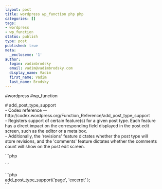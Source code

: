 ```yaml
---
layout: post
title: wordpress wp_function php php
categories: []
tags:
- wordpress
- wp_function
status: publish
type: post
published: true
meta:
  _encloseme: '1'
author:
  login: vadimbrodsky
  email: vadim@vadimbrodsky.com
  display_name: Vadim
  first_name: Vadim
  last_name: Brodsky
---
```

<p>#wordpress #wp_function</p>
<p># add_post_type_support<br />
- Codex reference -- http://codex.wordpress.org/Function_Reference/add_post_type_support<br />
- Registers support of certain feature(s) for a given post type. Each feature has a direct impact on the corresponding field displayed in the post edit screen, such as the editor or a meta box.<br />
- Additionally, the 'revisions' feature dictates whether the post type will store revisions, and the 'comments' feature dictates whether the comments count will show on the post edit screen.</p>
<p>```php</p>
<p>```</p>
<p>```php<br />
add_post_type_support('page', 'excerpt' );<br />
```</p>
